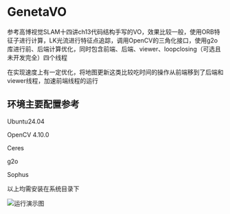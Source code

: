 # GenetaVO
参考高博视觉SLAM十四讲ch13代码结构手写的VO，效果比较一般，使用ORB特征子进行计算，LK光流进行特征点追踪，调用OpenCV的三角化接口，使用g2o库进行前、后端计算优化，同时包含前端、后端、viewer、loopclosing（可选且未开发完全）四个线程


在实现速度上有一定优化，将地图更新这类比较吃时间的操作从前端移到了后端和viewer线程，加速前端线程的运行

## 环境主要配置参考
Ubuntu24.04

OpenCV 4.10.0

Ceres

g2o

Sophus

以上均需安装在系统目录下

![运行演示图](https://github.com/user-attachments/assets/f9ec1e13-c758-4a58-994e-81a41d6d8233)
